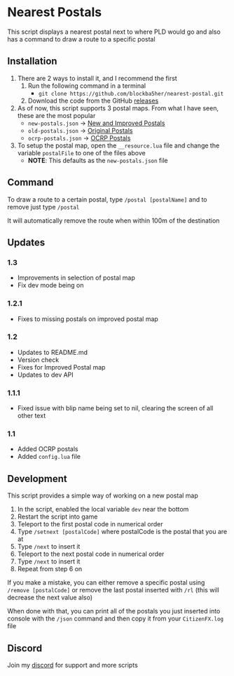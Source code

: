 # Nearest Postals
This script displays a nearest postal next to where PLD would go and also has a command to draw a route to a specific postal

## Installation
1. There are 2 ways to install it, and I recommend the first
    1. Run the following command in a terminal
        - `git clone https://github.com/blockba5her/nearest-postal.git`
    2. Download the code from the GitHub [releases](https://github.com/blockba5her/nearest-postal/releases)
3. As of now, this script supports 3 postal maps. From what I have seen, these are the most popular
    - `new-postals.json` -> [New and Improved Postals](https://forum.fivem.net/t/release-postal-code-map-new-improved-v1-1/147458)
    - `old-postals.json` -> [Original Postals](https://forum.fivem.net/t/release-modified-street-names-w-postal-numbers/8717)
    - `ocrp-postals.json` -> [OCRP Postals](https://forum.fivem.net/t/release-ocrp-community-releases/166277)
4. To setup the postal map, open the `__resource.lua` file and change the variable `postalFile` to one of the files above
	- **NOTE**: This defaults as the `new-postals.json` file

## Command
To draw a route to a certain postal, type `/postal [postalName]` and to remove just type `/postal`

It will automatically remove the route when within 100m of the destination

## Updates
### 1.3
* Improvements in selection of postal map
* Fix dev mode being on
### 1.2.1
* Fixes to missing postals on improved postal map

### 1.2
* Updates to README.md
* Version check
* Fixes for Improved Postal map
* Updates to dev API

### 1.1.1
* Fixed issue with blip name being set to nil, clearing the screen of all other text

### 1.1
* Added OCRP postals
* Added `config.lua` file

## Development
This script provides a simple way of working on a new postal map
1. In the script, enabled the local variable `dev` near the bottom
2. Restart the script into game
3. Teleport to the first postal code in numerical order
4. Type `/setnext [postalCode]` where postalCode is the postal that you are at
5. Type `/next` to insert it
6. Teleport to the next postal code in numerical order
7. Type `/next` to insert it
8. Repeat from step 6 on

If you make a mistake, you can either remove a specific postal using `/remove [postalCode]` or remove the last postal inserted with `/rl` (this will decrease the next value also)

When done with that, you can print all of the postals you just inserted into console with the `/json` command and then copy it from your `CitizenFX.log` file

## Discord
Join my [discord](https://discord.gg/ZcTayce) for support and more scripts
